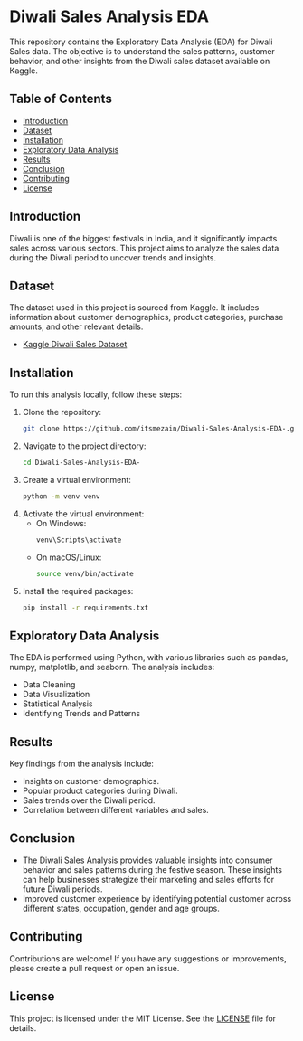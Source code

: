 # Diwali Sales Analysis EDA

This repository contains the Exploratory Data Analysis (EDA) for Diwali Sales data. The objective is to understand the sales patterns, customer behavior, and other insights from the Diwali sales dataset available on Kaggle.

## Table of Contents
- [Introduction](#introduction)
- [Dataset](#dataset)
- [Installation](#installation)
- [Exploratory Data Analysis](#exploratory-data-analysis)
- [Results](#results)
- [Conclusion](#conclusion)
- [Contributing](#contributing)
- [License](#license)

## Introduction
Diwali is one of the biggest festivals in India, and it significantly impacts sales across various sectors. This project aims to analyze the sales data during the Diwali period to uncover trends and insights.

## Dataset
The dataset used in this project is sourced from Kaggle. It includes information about customer demographics, product categories, purchase amounts, and other relevant details.

- [Kaggle Diwali Sales Dataset](https://www.kaggle.com/)

## Installation
To run this analysis locally, follow these steps:

1. Clone the repository:
    ```bash
    git clone https://github.com/itsmezain/Diwali-Sales-Analysis-EDA-.git
    ```
2. Navigate to the project directory:
    ```bash
    cd Diwali-Sales-Analysis-EDA-
    ```
3. Create a virtual environment:
    ```bash
    python -m venv venv
    ```
4. Activate the virtual environment:
    - On Windows:
        ```bash
        venv\Scripts\activate
        ```
    - On macOS/Linux:
        ```bash
        source venv/bin/activate
        ```
5. Install the required packages:
    ```bash
    pip install -r requirements.txt
    ```

## Exploratory Data Analysis
The EDA is performed using Python, with various libraries such as pandas, numpy, matplotlib, and seaborn. The analysis includes:

- Data Cleaning
- Data Visualization
- Statistical Analysis
- Identifying Trends and Patterns

## Results
Key findings from the analysis include:

- Insights on customer demographics.
- Popular product categories during Diwali.
- Sales trends over the Diwali period.
- Correlation between different variables and sales.

## Conclusion
- The Diwali Sales Analysis provides valuable insights into consumer behavior and sales patterns during the festive season. These insights can help businesses strategize their marketing and sales efforts for future Diwali periods.
- Improved customer experience by identifying potential customer across different states, occupation, gender and age groups.

## Contributing
Contributions are welcome! If you have any suggestions or improvements, please create a pull request or open an issue.

## License
This project is licensed under the MIT License. See the [LICENSE](LICENSE) file for details.
